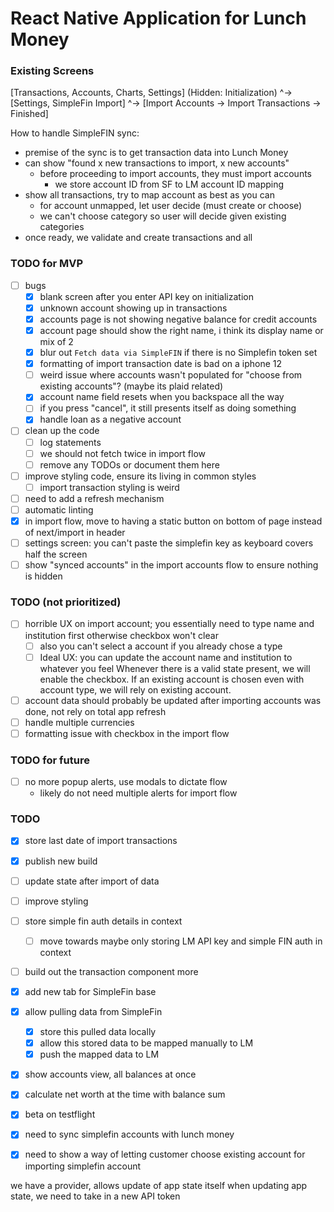 # React Native Application for Lunch Money

### Existing Screens
[Transactions, Accounts, Charts, Settings] (Hidden: Initialization)
                                    ^-> [Settings, SimpleFin Import]
                                                        ^-> [Import Accounts -> Import Transactions -> Finished]

How to handle SimpleFIN sync:
  - premise of the sync is to get transaction data into Lunch Money
  - can show "found x new transactions to import, x new accounts"
    - before proceeding to import accounts, they must import accounts
      - we store account ID from SF to LM account ID mapping
  - show all transactions, try to map account as best as you can
    - for account unmapped, let user decide (must create or choose)
    - we can't choose category so user will decide given existing categories
  - once ready, we validate and create transactions and all


### TODO for MVP
- [ ] bugs
  - [x] blank screen after you enter API key on initialization
  - [x] unknown account showing up in transactions
  - [x] accounts page is not showing negative balance for credit accounts
  - [x] account page should show the right name, i think its display name or mix of 2
  - [x] blur out `Fetch data via SimpleFIN` if there is no Simplefin token set
  - [x] formatting of import transaction date is bad on a iphone 12
  - [ ] weird issue where accounts wasn't populated for "choose from existing accounts"? (maybe its plaid related)
  - [x] account name field resets when you backspace all the way
  - [ ] if you press "cancel", it still presents itself as doing something
  - [x] handle loan as a negative account
- [ ] clean up the code
  - [ ] log statements
  - [ ] we should not fetch twice in import flow
  - [ ] remove any TODOs or document them here
- [ ] improve styling code, ensure its living in common styles
  - [ ] import transaction styling is weird
- [ ] need to add a refresh mechanism
- [ ] automatic linting
- [x] in import flow, move to having a static button on bottom of page instead of next/import in header
- [ ] settings screen: you can't paste the simplefin key as keyboard covers half the screen
- [ ] show "synced accounts" in the import accounts flow to ensure nothing is hidden

### TODO (not prioritized)
  - [ ] horrible UX on import account; you essentially need to type name and institution first otherwise checkbox won't clear
    - [ ] also you can't select a account if you already chose a type
    - [ ] Ideal UX: you can update the account name and institution to whatever you feel
          Whenever there is a valid state present, we will enable the checkbox.
          If an existing account is chosen even with account type, we will rely on existing account.
  - [ ] account data should probably be updated after importing accounts was done, not rely on total app refresh
  - [ ] handle multiple currencies
  - [ ] formatting issue with checkbox in the import flow

### TODO for future
- [ ] no more popup alerts, use modals to dictate flow
  - likely do not need multiple alerts for import flow

### TODO
- [x] store last date of import transactions
- [x] publish new build

- [ ] update state after import of data
- [ ] improve styling

- [ ] store simple fin auth details in context
  - [ ] move towards maybe only storing LM API key and simple FIN auth in context
- [ ] build out the transaction component more

- [x] add new tab for SimpleFin base
- [x] allow pulling data from SimpleFin
  - [x] store this pulled data locally
  - [x] allow this stored data to be mapped manually to LM
  - [x] push the mapped data to LM
- [x] show accounts view, all balances at once
- [x] calculate net worth at the time with balance sum
- [x] beta on testflight
- [x] need to sync simplefin accounts with lunch money
- [x] need to show a way of letting customer choose existing account for importing simplefin account

we have a provider, allows update of app state itself
when updating app state, we need to take in a new API token
